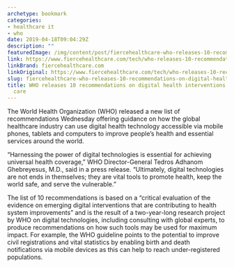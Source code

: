 ```yaml
---
archetype: bookmark
categories:
- healthcare it
- who
date: 2019-04-18T09:04:29Z
description: ""
featuredImage: /img/content/post/fiercehealthcare-who-releases-10-recommendations-on-digital-health-interventions-to-improve-care.jpg
link: https://www.fiercehealthcare.com/tech/who-releases-10-recommendations-digital-health-interventions-to-improve-health
linkBrand: fiercehealthcare.com
linkOriginal: https://www.fiercehealthcare.com/tech/who-releases-10-recommendations-digital-health-interventions-to-improve-health
slug: fiercehealthcare-who-releases-10-recommendations-on-digital-health-interventions-to-improve-care
title: WHO releases 10 recommendations on digital health interventions to improve
  care
---
```

The World Health Organization (WHO) released a new list of recommendations Wednesday offering guidance on how the global healthcare industry can use digital health technology accessible via mobile phones, tablets and computers to improve people’s health and essential services around the world.

“Harnessing the power of digital technologies is essential for achieving universal health coverage,” WHO Director-General Tedros Adhanom Ghebreyesus, M.D., said in a press release. “Ultimately, digital technologies are not ends in themselves; they are vital tools to promote health, keep the world safe, and serve the vulnerable.”

The list of 10 recommendations is based on a “critical evaluation of the evidence on emerging digital interventions that are contributing to health system improvements” and is the result of a two-year-long research project by WHO on digital technologies, including consulting with global experts, to produce recommendations on how such tools may be used for maximum impact. For example, the WHO guideline points to the potential to improve civil registrations and vital statistics by enabling birth and death notifications via mobile devices as this can help to reach under-registered populations.

